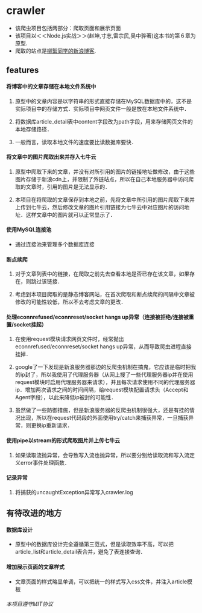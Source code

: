 # crawler
- 该爬虫项目包括两部分：爬取页面和展示页面
- 该项目以＜＜Node.js实战＞＞(赵坤,寸志,雷宗民,吴中骅著)这本书的第６章为原型.
- 爬取的站点是[柳絮同学的新浪博客](http://blog.sina.com.cn/u/1776757314). 

## features

#### 将博客中的文章存储在本地文件系统中

1. 原型中的文章内容是以字符串的形式直接存储在MySQL数据库中的，这不是实际项目中的存储方式．实际项目中网页文件一般是放在本地文件系统中．

2. 将数据库article_detail表中content字段改为path字段，用来存储网页文件的本地存储路径．

3. 一般而言，读取本地文件的速度要比读数据库要快．


####  将文章中的图片爬取出来并存入七牛云
1. 原型中爬取下来的文章，并没有对所引用的图片的链接地址做修改，由于这些图片存储于新浪cdn上，并限制了外链站点，所以在自己本地服务器中访问爬取的文章时，引用的图片是无法显示的．

2. 本项目在将爬取的文章保存到本地之前，先将文章中所引用的图片爬取下来并上传到七牛云，然后修改文章的图片引用链接为七牛云中对应图片的访问地址．这样文章中的图片就可以正常显示了．

#### 使用MySQL连接池
- 通过连接池来管理多个数据库连接

#### 断点续爬
1. 对于文章列表中的链接，在爬取之前先去查看本地是否已存在该文章，如果存在，则跳过该链接．

2. 考虑到本项目爬取的是静态博客网站，在首次爬取和断点续爬的间隔中文章被修改的可能性较低，所以不去考虑文章的更改．

#### 处理econnrefused/econnreset/socket hangs up异常（连接被拒绝/连接被重置/socket挂起）
1. 在使用request模块请求网页文件时，经常抛出econnrefused/econnreset/socket hangs up异常，从而导致爬虫进程直接挂掉．

2. google了一下发现是新浪服务器那边的反爬虫机制在搞鬼，它应该是临时把我的ip封了，所以我使用了代理服务器（从网上搜了一些代理服务器ip并在使用request模块时启用代理服务器来请求），并且每次请求使用不同的代理服务器ip．增加两次请求之间的时间间隔，给request模块配置请求头（Accept和Agent字段），以此来降低ip被封的可能性．

3. 虽然做了一些防御措施，但是新浪服务器的反爬虫机制很强大，还是有挂的情况出现，所以在request代码段的外面使用try/catch来捕获异常，一旦捕获异常，则更换ip重新请求．

#### 使用pipe以stream的形式爬取图片并上传七牛云
1. 如果读取流抛异常，会导致写入流也抛异常，所以要分别给读取流和写入流定义error事件处理函数．

#### 记录异常
1. 将捕获的uncaughtException异常写入crawler.log


## 有待改进的地方

#### 数据库设计
- 原型中的数据库设计完全遵循第三范式，但是读取效率不高，可以把article_list和article_detail表合并，避免了表连接查询．

#### 增加展示页面的文章样式
- 文章页面的样式略显单调，可以把统一的样式写入css文件，并注入article模板
  
  
  
###### 本项目遵守MIT协议